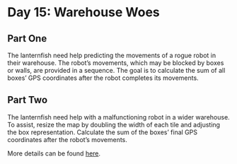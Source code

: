 # Day 15: Warehouse Woes

## Part One
The lanternfish need help predicting the movements of a rogue robot in their warehouse. The robot’s movements, which may be blocked by boxes or walls, are provided in a sequence. The goal is to calculate the sum of all boxes’ GPS coordinates after the robot completes its movements.

## Part Two
The lanternfish need help with a malfunctioning robot in a wider warehouse. To assist, resize the map by doubling the width of each tile and adjusting the box representation. Calculate the sum of the boxes’ final GPS coordinates after the robot’s movements.

More details can be found [here](https://adventofcode.com/2024/day/15).
